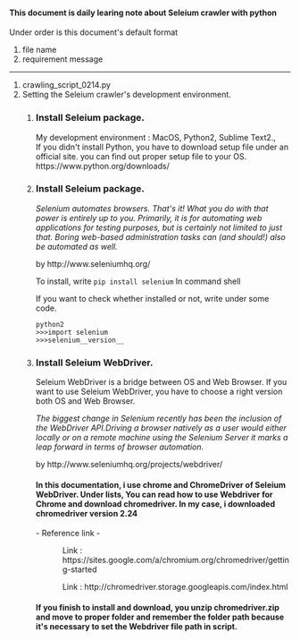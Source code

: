 <html>
	<body>
		<h4>This document is daily learing note about Seleium crawler with python </h4>
		<p>Under order is this document's default format</p>
		<ol>
			<li> file name</li>
			<li> requirement message</li>
		</ol>
		<hr>
		<ol>
			<li> crawling_script_0214.py</li>
			<li> Setting the Seleium crawler's development environment.</li>
			<ol>
				<li>
					<h3>Install Seleium package.</h3>
					<p> My development environment : MacOS, Python2, Sublime Text2.,<br>
					If you didn't install Python, you have to download setup file under an official site. you can find out proper setup file to your OS.<br>  https://www.python.org/downloads/</p>
				</li>
				<li>
					<h3>Install Seleium package.</h3>
					<cite>Selenium automates browsers. That's it! What you do with that power is entirely up to you. Primarily, it is for automating web applications for testing purposes, but is certainly not limited to just that. Boring web-based administration tasks can (and should!) also be automated as well.</cite>
					<p>by http://www.seleniumhq.org/</p>
					<p>To install, write <code>pip install selenium</code> In command shell</p>
					<p>If you want to check whether installed or not, write under some code. </p>
					<code>python2</code> <br>
					<code>>>>import selenium</code> <br>
					<code>>>>selenium__version__</code> 
				</li>
				<li>
					<h3>Install Seleium WebDriver.</h3>
					<p>Seleium WebDriver is a bridge between OS and Web Browser. If you want to use Seleium WebDriver, you have to choose a right version both OS and Web Browser.</p>
					<cite>The biggest change in Selenium recently has been the inclusion of the WebDriver API.Driving a browser natively as a user would either locally or on a remote machine using the Selenium Server it marks a leap forward in terms of browser automation.</cite><p>by http://www.seleniumhq.org/projects/webdriver/</p>
					<h4>In this documentation, i use chrome and ChromeDriver of Seleium WebDriver. Under lists, You can read how to use Webdriver for Chrome and download chromedriver. In my case, i downloaded chromedriver version 2.24 </h4>
					<p> - Reference link - </p>
					<ul>
						<ol> Link : https://sites.google.com/a/chromium.org/chromedriver/getting-started</ol>
						<ol> Link : http://chromedriver.storage.googleapis.com/index.html</ol>
					</ul>
					<h4>If you finish to install and download, you unzip chromedriver.zip and move to proper folder and remember the folder path because it's necessary to set the Webdriver file path in script.</h4>
				</li>
			</ol>
		</ol>
	</body>
</html>

